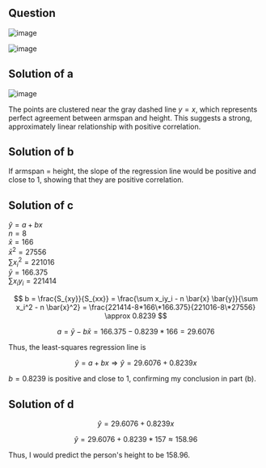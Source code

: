 ## Question

![image](https://github.com/user-attachments/assets/10c640ba-23f4-4aab-834b-2b68c2cbea47)

![image](https://github.com/user-attachments/assets/9655b472-6924-4e8f-9012-adf4d9069c8a)

## Solution of a

![image](https://github.com/user-attachments/assets/e016e34d-0683-48d9-ade9-bf81062bd5a2)

The points are clustered near the gray dashed line $y=x$, which represents perfect agreement between armspan and height. This suggests a strong, approximately linear relationship with positive correlation.

## Solution of b

If armspan = height, the slope of the regression line would be positive and close to 1, showing that they are positive correlation.

## Solution of c

$\hat{y} = a + bx$  
$n = 8$  
$\bar{x} = 166$  
$\bar{x}^2 = 27556$  
$\sum x_i^2 = 221016$  
$\bar{y} = 166.375$  
$\sum x_iy_i = 221414$  

$$
b = \frac{S_{xy}}{S_{xx}} = \frac{\sum x_iy_i - n \bar{x} \bar{y}}{\sum x_i^2 - n \bar{x}^2} = \frac{221414-8*166\*166.375}{221016-8\*27556} \approx 0.8239
$$

$$
a = \bar{y} - b \bar{x} = 166.375 - 0.8239*166 = 29.6076
$$

Thus, the least-squares regression line is

$$
\hat{y} = a + bx \Rightarrow \hat{y} = 29.6076 + 0.8239x
$$

$b=0.8239$ is positive and close to 1, confirming my conclusion in part (b).

## Solution of d

$$
\hat{y} = 29.6076 + 0.8239x
$$

$$
\hat{y} = 29.6076 + 0.8239*157 \approx 158.96
$$

Thus, I would predict the person's height to be 158.96.
